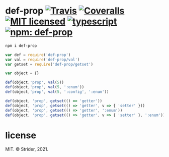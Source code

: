 # def-prop [![Travis](https://img.shields.io/travis/StreetStrider/def-prop.svg?style=flat-square)](https://travis-ci.org/StreetStrider/def-prop) [![Coveralls](https://img.shields.io/coveralls/StreetStrider/def-prop.svg?style=flat-square)](https://coveralls.io/github/StreetStrider/def-prop) [![MIT licensed](http://img.shields.io/badge/license-MIT-brightgreen.svg?style=flat-square)](license) [![typescript](http://img.shields.io/badge/type-script-0074C1.svg?style=flat-square)](//typescriptlang.org) [![npm: def-prop](http://img.shields.io/badge/npm-def--prop-CB3837.svg?style=flat-square)](https://www.npmjs.org/package/def-prop)

```sh
npm i def-prop
```

```js
var def = require('def-prop')
var val = require('def-prop/val')
var getset = require('def-prop/getset')

var object = {}

def(object,'prop', val(5))
def(object,'prop', val(5, ':enum'))
def(object,'prop', val(5, ':config', ':enum'))

def(object, 'prop', getset(() => 'getter'))
def(object, 'prop', getset(() => 'getter', v => { 'setter' }))
def(object, 'prop', getset(() => 'getter', ':enum'))
def(object, 'prop', getset(() => 'getter', v => { 'setter' }, ':enum'))
```

# license
MIT. © Strider, 2021.
